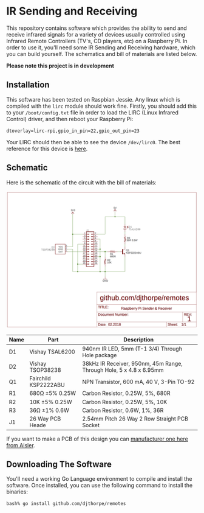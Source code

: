 # IR Sending and Receiving

This repository contains software which provides the ability to send 
and receive infrared signals for a variety of devices usually controlled
using Infrared Remote Controllers (TV's, CD players, etc)
on a Raspberry Pi. In order to use it, you'll need some IR Sending and 
Receiving hardware, which you can build yourself. The schematics and bill of 
materials are listed below.

__Please note this project is in development__

## Installation

This software has been tested on Raspbian Jessie. Any linux which is compiled
with the `lirc` module should work fine. Firstly, you should add this 
to your `/boot/config.txt` file in order to load the LIRC (Linux Infrared Control) 
driver, and then reboot your Raspberry Pi:

```
dtoverlay=lirc-rpi,gpio_in_pin=22,gpio_out_pin=23
```

Your LIRC should then be able to see the device `/dev/lirc0`. The best reference
for this device is [here](https://www.kernel.org/doc/html/latest/media/uapi/rc/lirc-dev-intro.html).

## Schematic

Here is the schematic of the circuit with the bill of materials:

![IR Schematic](https://raw.githubusercontent.com/djthorpe/remotes/master/etc/ir_schematic.png)

| Name | Part                  | Description |
| ---- | ---- | ---- |
| D1   |  Vishay TSAL6200      | 940nm IR LED, 5mm (T-1 3/4) Through Hole package |
| D2   |  Vishay TSOP38238     | 38kHz IR Receiver, 950nm, 45m Range, Through Hole, 5 x 4.8 x 6.95mm |
| Q1   |  Fairchild KSP2222ABU | NPN Transistor, 600 mA, 40 V, 3-Pin TO-92 |
| R1   |  680Ω ±5% 0.25W       | Carbon Resistor, 0.25W, 5%, 680R |
| R2   |  10K  ±5% 0.25W       | Carbon Resistor, 0.25W, 5%, 10K |
| R3   |  36Ω ±1% 0.6W         | Carbon Resistor, 0.6W, 1%, 36R |
| J1   |  26 Way PCB Heade     | 2.54mm Pitch 26 Way 2 Row Straight PCB Socket |

If you want to make a PCB of this design you can [manufacturer one here from Aisler](https://aisler.net/djthorpe/djthorpe/raspberry-pi-ir-sender-receiver).

## Downloading The Software

You'll need a working Go Language environment to compile and install the software. Once installed,
you can use the following command to install the binaries:

```
bash% go install github.com/djthorpe/remotes
```

